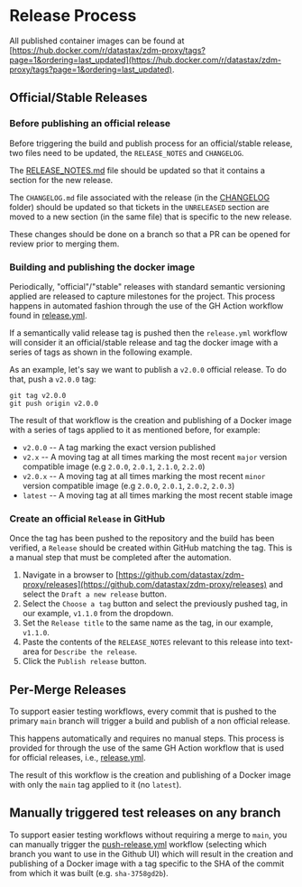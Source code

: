# Release Process

All published container images can be found at [https://hub.docker.com/r/datastax/zdm-proxy/tags?page=1&ordering=last_updated](https://hub.docker.com/r/datastax/zdm-proxy/tags?page=1&ordering=last_updated).

## Official/Stable Releases

### Before publishing an official release

Before triggering the build and publish process for an official/stable release, two files need to be updated, the `RELEASE_NOTES` and `CHANGELOG`.

The [RELEASE_NOTES.md](RELEASE_NOTES.md) file should be updated so that it contains a section for the new release.

The `CHANGELOG.md` file associated with the release (in the [CHANGELOG](CHANGELOG) folder) should be updated so that tickets in the `UNRELEASED` section are moved to a new section (in the same file) that is specific to the new release.

These changes should be done on a branch so that a PR can be opened for review prior to merging them.

### Building and publishing the docker image

Periodically, "official"/"stable" releases with standard semantic versioning applied are released to capture milestones for the project.  This process happens in automated fashion through the use of the GH Action workflow found in [release.yml](.github/workflows/release.yml).

If a semantically valid release tag is pushed then the `release.yml` workflow will consider it an official/stable release and tag the docker image with a series of tags as shown in the following example.

As an example, let's say we want to publish a `v2.0.0` official release. To do that, push a `v2.0.0` tag:

```
git tag v2.0.0
git push origin v2.0.0
```

The result of that workflow is the creation and publishing of a Docker image with a series of tags applied to it as mentioned before, for example:

* `v2.0.0` -- A tag marking the exact version published
* `v2.x` -- A moving tag at all times marking the most recent `major` version compatible image (e.g `2.0.0`, `2.0.1`, `2.1.0`, `2.2.0`)
* `v2.0.x` -- A moving tag at all times marking the most recent `minor` version compatible image (e.g `2.0.0`, `2.0.1`, `2.0.2`, `2.0.3`)
* `latest` -- A moving tag at all times marking the most recent stable image

### Create an official `Release` in GitHub

Once the tag has been pushed to the repository and the build has been verified, a `Release` should be created within GitHub matching the tag.  This is a manual step that must be completed after the automation.

1. Navigate in a browser to [https://github.com/datastax/zdm-proxy/releases](https://github.com/datastax/zdm-proxy/releases) and select the `Draft a new release` button.
2. Select the `Choose a tag` button and select the previously pushed tag, in our example, `v1.1.0` from the dropdown.
3. Set the `Release title` to the same name as the tag, in our example, `v1.1.0`.
4. Paste the contents of the `RELEASE_NOTES` relevant to this release into text-area for `Describe the release`.
5. Click the `Publish release` button.

## Per-Merge Releases

To support easier testing workflows, every commit that is pushed to the primary `main` branch will trigger a build and publish of a non official release.

This happens automatically and requires no manual steps.  This process is provided for through the use of the same GH Action workflow that is used for official releases, i.e., [release.yml](.github/workflows/release.yml).

The result of this workflow is the creation and publishing of a Docker image with only the `main` tag applied to it (no `latest`).

## Manually triggered test releases on any branch

To support easier testing workflows without requiring a merge to `main`, you can manually trigger the [push-release.yml](.github/workflows/push-release.yml) workflow (selecting which branch you want to use in the Github UI) which will result in the creation and publishing of a Docker image with a tag specific to the SHA of the commit from which it was built (e.g. `sha-3758gd2b`).
